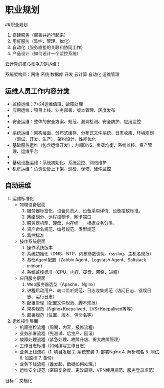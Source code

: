 # 职业规划

##职业规划

1. 搭建服务（部署并运行起来）
2. 用好服务（监控、管理、优化）
3. 自动化（服务直接的关联和协同工作）
4. 产品设计（如何设计一个监控系统）

云计算的核心竞争力是运维！

系统架构师：网络 系统 数据库 开发 云计算 自动化 运维管理

## 运维人员工作内容分类

* 监控运维：7*24运维值班、故障处理
* 应用运维：项目上线、业务部署、版本管理、灰度发布
* ​
* 安全运维：整体的安全方案、规范、漏洞检测、安全防护、应用监控
* ​
* 系统运维：架构层面、分布式缓存、分布式文件系统、日志收集、环境规划（测试、开发、生产）、架构设计，性能优化
* 基础服务运维（包含运维开发）：内部DNS、负载均衡、系统监控、资产管理、运维平台
* ​
* 基础设施运维：系统初始化、系统监控、网络维护
* 机房运维：负责设备上下架、巡检、保修、硬件监控


## 自动运维

1. 运维标准化
   * 物理设备层面
     1. 服务器标签化、设备负责人、设备采购详情、设备摆放标准。
     2. 网络划分、远程控制卡、网卡端口
     3. 服务器机型、硬盘、内存统一。根据业务分类。
     4. 资产命名规范、编号规范、类型规范
     5. 监控标准
   * 操作系统层面
     1. 操作系统版本
     2. 系统初始化（DNS、NTP、内核参数调优、rsyslog、主机名规范）
     3. 基础Agent配置（Zabbix Agent、Logstash Agent、Saltstack minion）
     4. 系统监控标准（CPU、内存、硬盘、网络、进程）
   * 应用服务层面
     1. Web服务器选型（Apache、Nginx）
     2. 进程启动用户、端口监听规范、日志收集规范（访问日志、错误日志、运行日志）
     3. 配置管理（配置文件规范、脚本规范）
     4. 架构规范（Nginx+Keepalived、LVS+Keepalived等等）
     5. 部署规范（位置、版本、包命名等）
2. 运维操作层面
   * 机房巡检流程（周期，内容，报修流程）
   * 业务部署流程（先测试、后生产、回滚）
   * 故障处理流程（紧急处理、故障升级、重大故障管理）
   * 工作日志标准（如何编写工作日志）
   * 业务上线流程（1. 项目发起 2. 系统安装 3. 部署Nginx 4. 解析域名 5. 测试 6. 加监控 7. 备份）
   * 业务下线流程（谁发起，数据如何处理。）
   * 运维安全规范（密码复杂度、更改周期、VPN使用规范、服务登录规范）

目标： 文档化























